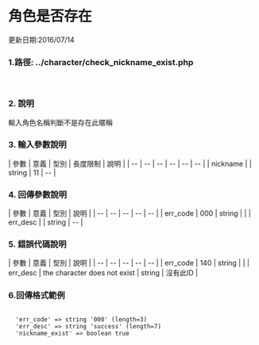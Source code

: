 # 角色是否存在


更新日期:2016/07/14

### 1.路徑:    ../character/check_nickname_exist.php  　　　　 
   　　　　  　

### 2. 說明

輸入角色名稱判斷不是存在此暱稱
### 3. 輸入參數說明

| 參數 | 意義 | 型別 | 長度限制 | 說明 |
| -- | -- | -- | -- | -- | -- |
| nickname |  | string | 11   |   --  |



### 4. 回傳參數說明
| 參數 | 意義 | 型別 | 說明 |
| -- | -- | -- | -- | -- |
| err_code | 000 | string |  |
| err_desc |  | string | -- |


### 5. 錯誤代碼說明

| 參數 | 意義 | 型別 | 說明 |
| -- | -- | -- | -- | -- |
| err_code | 140 | string |  |
| err_desc | the character does not exist  | string | 沒有此ID |



### 6.回傳格式範例
```

  'err_code' => string '000' (length=3)
  'err_desc' => string 'success' (length=7)
  'nickname_exist' => boolean true

```






